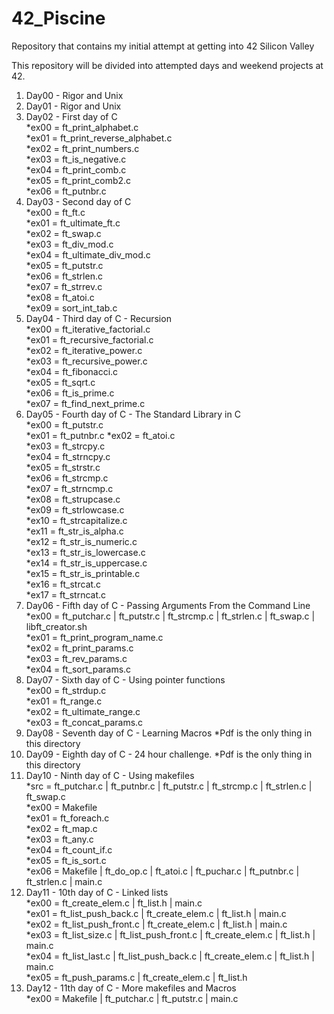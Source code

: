 # 42_Piscine
Repository that contains my initial attempt at getting into 42 Silicon Valley

This repository will be divided into attempted days and weekend projects at 42.


1) Day00 - Rigor and Unix
2) Day01 - Rigor and Unix
3) Day02 - First day of C  
  *ex00 = ft_print_alphabet.c  
  *ex01 = ft_print_reverse_alphabet.c  
  *ex02 = ft_print_numbers.c  
  *ex03 = ft_is_negative.c  
  *ex04 = ft_print_comb.c  
  *ex05 = ft_print_comb2.c  
  *ex06 = ft_putnbr.c  
4) Day03 - Second day of C  
  *ex00 = ft_ft.c  
  *ex01 = ft_ultimate_ft.c  
  *ex02 = ft_swap.c  
  *ex03 = ft_div_mod.c  
  *ex04 = ft_ultimate_div_mod.c  
  *ex05 = ft_putstr.c  
  *ex06 = ft_strlen.c  
  *ex07 = ft_strrev.c  
  *ex08 = ft_atoi.c  
  *ex09 = sort_int_tab.c  
5) Day04 - Third day of C - Recursion  
  *ex00 = ft_iterative_factorial.c  
  *ex01 = ft_recursive_factorial.c  
  *ex02 = ft_iterative_power.c  
  *ex03 = ft_recursive_power.c  
  *ex04 = ft_fibonacci.c  
  *ex05 = ft_sqrt.c  
  *ex06 = ft_is_prime.c  
  *ex07 = ft_find_next_prime.c  
6) Day05 - Fourth day of C - The Standard Library in C  
  *ex00 = ft_putstr.c  
  *ex01 = ft_putnbr.c
  *ex02 = ft_atoi.c  
  *ex03 = ft_strcpy.c  
  *ex04 = ft_strncpy.c  
  *ex05 = ft_strstr.c  
  *ex06 = ft_strcmp.c  
  *ex07 = ft_strncmp.c  
  *ex08 = ft_strupcase.c  
  *ex09 = ft_strlowcase.c  
  *ex10 = ft_strcapitalize.c  
  *ex11 = ft_str_is_alpha.c  
  *ex12 = ft_str_is_numeric.c  
  *ex13 = ft_str_is_lowercase.c  
  *ex14 = ft_str_is_uppercase.c  
  *ex15 = ft_str_is_printable.c  
  *ex16 = ft_strcat.c  
  *ex17 = ft_strncat.c  
7) Day06 - Fifth day of C - Passing Arguments From the Command Line  
  *ex00 = ft_putchar.c | ft_putstr.c | ft_strcmp.c | ft_strlen.c | ft_swap.c | libft_creator.sh  
  *ex01 = ft_print_program_name.c  
  *ex02 = ft_print_params.c  
  *ex03 = ft_rev_params.c  
  *ex04 = ft_sort_params.c  
8) Day07 - Sixth day of C - Using pointer functions  
  *ex00 = ft_strdup.c  
  *ex01 = ft_range.c  
  *ex02 = ft_ultimate_range.c  
  *ex03 = ft_concat_params.c  
9) Day08 - Seventh day of C - Learning Macros *Pdf is the only thing in this directory  
10) Day09 - Eighth day of C - 24 hour challenge. *Pdf is the only thing in this directory  
11) Day10 - Ninth day of C - Using makefiles  
  *src = ft_putchar.c | ft_putnbr.c | ft_putstr.c | ft_strcmp.c | ft_strlen.c | ft_swap.c  
  *ex00 = Makefile  
  *ex01 = ft_foreach.c  
  *ex02 = ft_map.c  
  *ex03 = ft_any.c  
  *ex04 = ft_count_if.c  
  *ex05 = ft_is_sort.c  
  *ex06 = Makefile | ft_do_op.c | ft_atoi.c | ft_puchar.c | ft_putnbr.c | ft_strlen.c | main.c  
12) Day11 - 10th day of C - Linked lists  
  *ex00 = ft_create_elem.c | ft_list.h | main.c  
  *ex01 = ft_list_push_back.c | ft_create_elem.c | ft_list.h | main.c  
  *ex02 = ft_list_push_front.c | ft_create_elem.c | ft_list.h | main.c  
  *ex03 = ft_list_size.c | ft_list_push_front.c | ft_create_elem.c | ft_list.h | main.c  
  *ex04 = ft_list_last.c | ft_list_push_back.c | ft_create_elem.c | ft_list.h | main.c  
  *ex05 = ft_push_params.c | ft_create_elem.c | ft_list.h  
13) Day12 - 11th day of C - More makefiles and Macros  
  *ex00 = Makefile | ft_putchar.c | ft_putstr.c | main.c  
